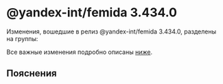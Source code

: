 # @yandex-int/femida 3.434.0

<!-- ЧЕЛОВЕЧЕСКОЕ ВСТУПЛЕНИЕ -->

Изменения, вошедшие в релиз @yandex-int/femida 3.434.0, разделены на группы:

Все важные изменения подробно описаны [ниже](#Пояснения).

## Пояснения

